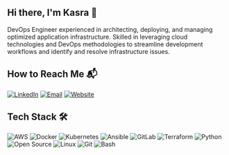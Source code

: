## Hi there, I'm Kasra 👋

DevOps Engineer experienced in architecting, deploying, and managing optimized application infrastructure. Skilled in leveraging cloud technologies and DevOps methodologies to streamline development workflows and identify and resolve infrastructure issues.

## How to Reach Me 📬

[![LinkedIn](https://img.shields.io/badge/LinkedIn-%230077B5.svg?logo=linkedin&logoColor=white)](https://www.linkedin.com/in/kasra-fallahi/)
[![Email](https://img.shields.io/badge/Email-%23EA4335.svg?logo=gmail&logoColor=white)](mailto:kasrafa99@gmail.com)
[![Website](https://img.shields.io/badge/Website-%23000000.svg?logo=google-chrome&logoColor=white)](https://kasrafallahi.tech)

## Tech Stack 🛠️

![AWS](https://img.shields.io/badge/AWS-232F3E?style=flat-square&logo=amazonaws&logoColor=white)
![Docker](https://img.shields.io/badge/Docker-2496ED?style=flat-square&logo=docker&logoColor=white)
![Kubernetes](https://img.shields.io/badge/Kubernetes-326CE5?style=flat-square&logo=kubernetes&logoColor=white)
![Ansible](https://img.shields.io/badge/Ansible-EE0000?style=flat-square&logo=ansible&logoColor=white)
![GitLab](https://img.shields.io/badge/GitLab-FCA121?style=flat-square&logo=gitlab&logoColor=white)
![Terraform](https://img.shields.io/badge/Terraform-7B42BC?style=flat-square&logo=terraform&logoColor=white)
![Python](https://img.shields.io/badge/Python-3776AB?style=flat-square&logo=python&logoColor=white)
![Open Source](https://img.shields.io/badge/Open%20Source-3DA639?style=flat-square&logo=open-source-initiative&logoColor=white)
![Linux](https://img.shields.io/badge/Linux-FCC624?style=flat-square&logo=linux&logoColor=black)
![Git](https://img.shields.io/badge/Git-F05032?style=flat-square&logo=git&logoColor=white)
![Bash](https://img.shields.io/badge/Bash-4EAA25?style=flat-square&logo=gnubash&logoColor=white)

